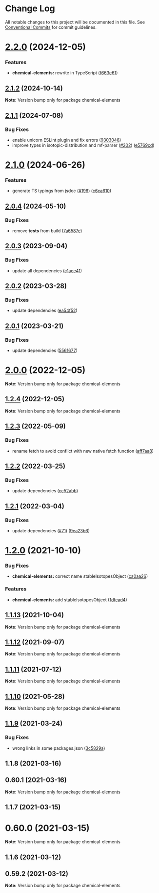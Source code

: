 # Change Log

All notable changes to this project will be documented in this file.
See [Conventional Commits](https://conventionalcommits.org) for commit guidelines.

# [2.2.0](https://github.com/cheminfo/mass-tools/compare/chemical-elements@2.1.2...chemical-elements@2.2.0) (2024-12-05)


### Features

* **chemical-elements:** rewrite in TypeScript ([f663e61](https://github.com/cheminfo/mass-tools/commit/f663e61c0b8c6d27360d95b182204cf64cbf70cb))





## [2.1.2](https://github.com/cheminfo/mass-tools/compare/chemical-elements@2.1.1...chemical-elements@2.1.2) (2024-10-14)

**Note:** Version bump only for package chemical-elements





## [2.1.1](https://github.com/cheminfo/mass-tools/compare/chemical-elements@2.1.0...chemical-elements@2.1.1) (2024-07-08)


### Bug Fixes

* enable unicorn ESLint plugin and fix errors ([9303048](https://github.com/cheminfo/mass-tools/commit/93030488bbbd5879dc4639a5d0c81c7664a927b8))
* improve types in isotopic-distribution and mf-parser ([#202](https://github.com/cheminfo/mass-tools/issues/202)) ([e5769cd](https://github.com/cheminfo/mass-tools/commit/e5769cd588adb69974abfa60f411bc2dc1887fa6))





# [2.1.0](https://github.com/cheminfo/mass-tools/compare/chemical-elements@2.0.4...chemical-elements@2.1.0) (2024-06-26)


### Features

* generate TS typings from jsdoc ([#196](https://github.com/cheminfo/mass-tools/issues/196)) ([c6ca610](https://github.com/cheminfo/mass-tools/commit/c6ca610976e04d851420f8b65d8220d39f64a83b))





## [2.0.4](https://github.com/cheminfo/mass-tools/compare/chemical-elements@2.0.3...chemical-elements@2.0.4) (2024-05-10)


### Bug Fixes

* remove __tests__ from build ([7a6587e](https://github.com/cheminfo/mass-tools/commit/7a6587e2024a4c15763d751ccbdaa65baa5351e2))





## [2.0.3](https://github.com/cheminfo/mass-tools/compare/chemical-elements@2.0.2...chemical-elements@2.0.3) (2023-09-04)


### Bug Fixes

* update all dependencies ([c1aee41](https://github.com/cheminfo/mass-tools/commit/c1aee417d98ee83caf88489dc60db7ee449c744e))





## [2.0.2](https://github.com/cheminfo/mass-tools/compare/chemical-elements@2.0.1...chemical-elements@2.0.2) (2023-03-28)


### Bug Fixes

* update dependencies ([ea54f52](https://github.com/cheminfo/mass-tools/commit/ea54f529fb5c4683937e1264e0bdc5e9b90d90af))





## [2.0.1](https://github.com/cheminfo/mass-tools/compare/chemical-elements@2.0.0...chemical-elements@2.0.1) (2023-03-21)


### Bug Fixes

* update dependencies ([5561677](https://github.com/cheminfo/mass-tools/commit/5561677a490ae59abe196279ce7c0e66f1537ffb))





# [2.0.0](https://github.com/cheminfo/mass-tools/compare/chemical-elements@1.2.4...chemical-elements@2.0.0) (2022-12-05)

**Note:** Version bump only for package chemical-elements

## [1.2.4](https://github.com/cheminfo/mass-tools/compare/chemical-elements@1.2.3...chemical-elements@1.2.4) (2022-12-05)

**Note:** Version bump only for package chemical-elements

## [1.2.3](https://github.com/cheminfo/mass-tools/compare/chemical-elements@1.2.2...chemical-elements@1.2.3) (2022-05-09)

### Bug Fixes

- rename fetch to avoid conflict with new native fetch function ([aff7aa8](https://github.com/cheminfo/mass-tools/commit/aff7aa859f81e3d10192566bc04f7a8bb90bdcf9))

## [1.2.2](https://github.com/cheminfo/mass-tools/compare/chemical-elements@1.2.1...chemical-elements@1.2.2) (2022-03-25)

### Bug Fixes

- update dependencies ([cc52abb](https://github.com/cheminfo/mass-tools/commit/cc52abb8cf7dd65920b190983b2458e141e425d8))

## [1.2.1](https://github.com/cheminfo/mass-tools/compare/chemical-elements@1.2.0...chemical-elements@1.2.1) (2022-03-04)

### Bug Fixes

- update dependencies ([#71](https://github.com/cheminfo/mass-tools/issues/71)) ([9ea23b6](https://github.com/cheminfo/mass-tools/commit/9ea23b6683d32489b26b0f9abda97dc69fffaca3))

# [1.2.0](https://github.com/cheminfo/mass-tools/compare/chemical-elements@1.1.13...chemical-elements@1.2.0) (2021-10-10)

### Bug Fixes

- **chemical-elements:** correct name stableIsotopesObject ([ca0aa26](https://github.com/cheminfo/mass-tools/commit/ca0aa26fb8dbb826ad0d2fc96ab9aed03db92757))

### Features

- **chemical-elements:** add stableIsotopesObject ([1dfead4](https://github.com/cheminfo/mass-tools/commit/1dfead4899b501adfc27e8f4a94e13c394b47402))

## [1.1.13](https://github.com/cheminfo/mass-tools/compare/chemical-elements@1.1.12...chemical-elements@1.1.13) (2021-10-04)

**Note:** Version bump only for package chemical-elements

## [1.1.12](https://github.com/cheminfo/mass-tools/compare/chemical-elements@1.1.11...chemical-elements@1.1.12) (2021-09-07)

**Note:** Version bump only for package chemical-elements

## [1.1.11](https://github.com/cheminfo/mass-tools/compare/chemical-elements@1.1.10...chemical-elements@1.1.11) (2021-07-12)

**Note:** Version bump only for package chemical-elements

## [1.1.10](https://github.com/cheminfo/mass-tools/compare/chemical-elements@1.1.9...chemical-elements@1.1.10) (2021-05-28)

**Note:** Version bump only for package chemical-elements

## [1.1.9](https://github.com/cheminfo/mass-tools/compare/chemical-elements@1.1.8...chemical-elements@1.1.9) (2021-03-24)

### Bug Fixes

- wrong links in some packages.json ([3c5829a](https://github.com/cheminfo/mass-tools/commit/3c5829a153dd198d56e7d54c065bf7e241ea0423))

## 1.1.8 (2021-03-16)

## 0.60.1 (2021-03-16)

**Note:** Version bump only for package chemical-elements

## 1.1.7 (2021-03-15)

# 0.60.0 (2021-03-15)

**Note:** Version bump only for package chemical-elements

## 1.1.6 (2021-03-12)

## 0.59.2 (2021-03-12)

**Note:** Version bump only for package chemical-elements
